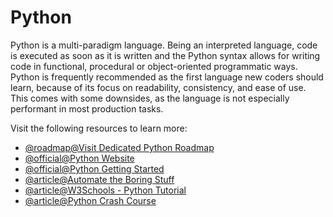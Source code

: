 # Python

Python is a multi-paradigm language. Being an interpreted language, code is executed as soon as it is written and the Python syntax allows for writing code in functional, procedural or object-oriented programmatic ways. Python is frequently recommended as the first language new coders should learn, because of its focus on readability, consistency, and ease of use. This comes with some downsides, as the language is not especially performant in most production tasks.

Visit the following resources to learn more:

- [@roadmap@Visit Dedicated Python Roadmap](/python)
- [@official@Python Website](https://www.python.org/)
- [@official@Python Getting Started](https://www.python.org/about/gettingstarted/)
- [@article@Automate the Boring Stuff](https://automatetheboringstuff.com/)
- [@article@W3Schools - Python Tutorial ](https://www.w3schools.com/python/)
- [@article@Python Crash Course](https://ehmatthes.github.io/pcc/)
